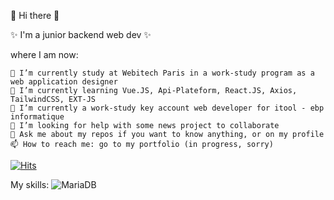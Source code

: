 👋 Hi there 👋

 ✨ I'm a junior backend web dev ✨

where I am now: 

    🔭 I’m currently study at Webitech Paris in a work-study program as a web application designer
    🌱 I’m currently learning Vue.JS, Api-Plateform, React.JS, Axios, TailwindCSS, EXT-JS
    👯 I’m currently a work-study key account web developer for itool - ebp informatique
    🤔 I’m looking for help with some news project to collaborate
    💬 Ask me about my repos if you want to know anything, or on my profile
    📫 How to reach me: go to my portfolio (in progress, sorry)




[![Hits](https://hits.seeyoufarm.com/api/count/incr/badge.svg?url=https%3A%2F%2Fgithub.com%2FJ3rom3M&count_bg=%2379C83D&title_bg=%23555555&icon=&icon_color=%23E7E7E7&title=num+of+view&edge_flat=false)](https://github.com/J3rom3M)

My skills:
![MariaDB](https://img.shields.io/badge/MariaDB-003545?style=for-the-badge&logo=mariadb&logoColor=white)
